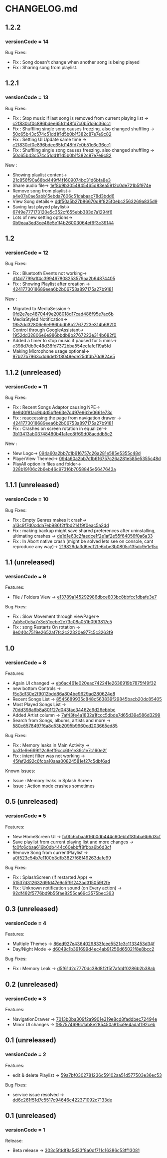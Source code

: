 # CHANGELOG.md

## 1.2.2
### versionCode = 14

Bug Fixes:

  - Fix : Song doesn't change when another song is being played
  - Fix : Sharing song from playlist.

## 1.2.1
### versionCode = 13

Bug Fixes:

  - Fix : Stop music if last song is removed from current playing list -> [c2f830cf0c896bdee65fd148fd7c0b51c6c36cc1](https://github.com/iamSahdeep/Bop/tree/c2f830cf0c896bdee65fd148fd7c0b51c6c36cc1)
  - Fix : Shuffling single song causes freezing. also changed shuffling -> [50c65b43c574c51dd1f1d5b0b1f382c87e7e9c82](https://github.com/iamSahdeep/Bop/tree/50c65b43c574c51dd1f1d5b0b1f382c87e7e9c82)
  - Fix : Setting UI Update same time -> [c2f830cf0c896bdee65fd148fd7c0b51c6c36cc1](https://github.com/iamSahdeep/Bop/tree/c2f830cf0c896bdee65fd148fd7c0b51c6c36cc1)
  - Fix : Shuffling single song causes freezing. also changed shuffling -> [50c65b43c574c51dd1f1d5b0b1f382c87e7e9c82](https://github.com/iamSahdeep/Bop/tree/50c65b43c574c51dd1f1d5b0b1f382c87e7e9c82)

New :

  - Showing playlist content-> [21c856f90a68bd449ff4f1609074bc31d6bfa8e3](https://github.com/iamSahdeep/Bop/tree/21c856f90a68bd449ff4f1609074bc31d6bfa8e3)
  - Share audio file-> [1ef8b9b3054845465d83ea5912c0de721b5f974e](https://github.com/iamSahdeep/Bop/tree/1ef8b9b3054845465d83ea5912c0de721b5f974e)
  - Remove song from playlist-> [a4e07a0ae5abb15ebda7606c51dabaac78d3bdd6](https://github.com/iamSahdeep/Bop/tree/a4e07a0ae5abb15ebda7606c51dabaac78d3bdd6)
  - View Song details-> [ddf50a5b27b86670d8f825f0ebc2563269a835d9](https://github.com/iamSahdeep/Bop/tree/ddf50a5b27b86670d8f825f0ebc2563269a835d9)
  - Saving last played playlist-> [6749e777173120e5c352cf655ebb383d7a1294f6](https://github.com/iamSahdeep/Bop/tree/6749e777173120e5c352cf655ebb383d7a1294f6)
  - Lots of new setting options-> [0b9eaa3ed3ce46e5e1f4b26003064ef6f3c39144](https://github.com/iamSahdeep/Bop/tree/0b9eaa3ed3ce46e5e1f4b26003064ef6f3c39144)

## 1.2
### versionCode = 12

Bug Fixes:

  - Fix : Bluetooth Events not working-> [d14d7799a1f4c399467808253579aa2b64874405](https://github.com/iamSahdeep/Bop/tree/d14d7799a1f4c399467808253579aa2b64874405)
  - Fix : Showing Playlist after creation -> [4241773018689eea6b2b06753a897175a27b9181](https://github.com/iamSahdeep/Bop/tree/4241773018689eea6b2b06753a897175a27b9181)

New :

  - Migrated to MediaSession-> [0fd2e7ec4870449e208018d17cad486f95e7ac6b](https://github.com/iamSahdeep/Bop/tree/0fd2e7ec4870449e208018d17cad486f95e7ac6b)
  - MediaStyled Notification-> [1952dd32806e6e986bbdb8b2767223e314b682f0](https://github.com/iamSahdeep/Bop/tree/1952dd32806e6e986bbdb8b2767223e314b682f0)
  - Control through GoogleAssistant-> [1952dd32806e6e986bbdb8b2767223e314b682f0](https://github.com/iamSahdeep/Bop/tree/1952dd32806e6e986bbdb8b2767223e314b682f0)
  - Added a timer to stop music if paused for 5 mins-> [e398d7db9c48d38fd7372bba554ecfafcf19a5fd](https://github.com/iamSahdeep/Bop/tree/e398d7db9c48d38fd7372bba554ecfafcf19a5fd)
  - Making Microphone usage optional-> [97b27b7963cdd6de12f8049ede25dfdb70d824e5](https://github.com/iamSahdeep/Bop/tree/97b27b7963cdd6de12f8049ede25dfdb70d824e5)


## 1.1.2 (unreleased)
### versionCode = 11

Bug Fixes:

  - Fix : Recent Songs Adaptor causing NPE-> [8e940f81ac9b4d5bffe63e7c497e962e0661e73c](https://github.com/iamSahdeep/Bop/tree/8e940f81ac9b4d5bffe63e7c497e962e0661e73c)
  - Fix : reaccessing the page from navigation drawer -> [4241773018689eea6b2b06753a897175a27b9181](https://github.com/iamSahdeep/Bop/tree/4241773018689eea6b2b06753a897175a27b9181)
  - Fix : Crashes on screen rotation in equalizer-> [3b13413ab03748480b41a1ec8ff69d08acddb5c2](https://github.com/iamSahdeep/Bop/tree/3b13413ab03748480b41a1ec8ff69d08acddb5c2)

New :

  - New Logo-> [094a60a2bb7c1b616757c26a281e585e5355c48d](https://github.com/iamSahdeep/Bop/tree/094a60a2bb7c1b616757c26a281e585e5355c48d)
  - PlayerView Themed-> [094a60a2bb7c1b616757c26a281e585e5355c48d](https://github.com/iamSahdeep/Bop/tree/094a60a2bb7c1b616757c26a281e585e5355c48d)
  - PlayAll option in files and folder-> [328b19106c2b6eb46c97316b7058845e5647643a](https://github.com/iamSahdeep/Bop/tree/328b19106c2b6eb46c97316b7058845e5647643a)
 

## 1.1.1 (unreleased)
### versionCode = 10

Bug Fixes:

  - Fix : Empty Genres makes it crash-> [a13c9f7d0cdda7eb986f2ffbd214f9f0eac5a2dd](https://github.com/iamSahdeep/Bop/tree/a13c9f7d0cdda7eb986f2ffbd214f9f0eac5a2dd)
  - Fix : making backup might save shared preferences after uninstalling, ultimating crashes -> [de1d1e63c2faedce1f2e1af2e55f64056f0a6a33](https://github.com/iamSahdeep/Bop/tree/de1d1e63c2faedce1f2e1af2e55f64056f0a6a33)
  - Fix : In Abort native crash (might be solved lets see on console, cant reproduce any way)-> [219829da3d6ec12fe6cbe3b0805c135dc9e1e15c](https://github.com/iamSahdeep/Bop/tree/219829da3d6ec12fe6cbe3b0805c135dc9e1e15c)

## 1.1 (unreleased)
### versionCode = 9

Features:

  - File / Folders View -> [e13789a145292986dbce803bc8bbfcc1dbafe3e7](https://github.com/iamSahdeep/Bop/commit/e13789a145292986dbce803bc8bbfcc1dbafe3e7)

Bug Fixes:

  - Fix : Slow Movement through viewPager-> [7ab5c0c5a7e3e51cebe2e73c08a051b09f3817c5](https://github.com/iamSahdeep/Bop/tree/7ab5c0c5a7e3e51cebe2e73c08a051b09f3817c5)
  - Fix : song Restarts On rotation -> [8e040c7519e2652af7fc2c22320e977c5c3263f9](https://github.com/iamSahdeep/Bop/tree/8e040c7519e2652af7fc2c22320e977c5c3263f9)

## 1.0
### versionCode = 8

Features:

  - Again UI changed -> [eb6ac461e020eac742241e2636919b7875f49f32](https://github.com/iamSahdeep/Bop/commit/eb6ac461e020eac742241e2636919b7875f49f32)
  - new bottom Controls -> [f5c3df30e2f9012bdd86a804be9629ad280624e8](https://github.com/iamSahdeep/Bop/commit/f5c3df30e2f9012bdd86a804be9629ad280624e8)
  - Recent Songs List  -> [8545689935c848c563839f29845bacb20dc85405](https://github.com/iamSahdeep/Bop/commit/8545689935c848c563839f29845bacb20dc85405)
  - Most Played Songs List  -> [70dd398a6b8a801f27d043fac34462c6d26ebbbc](https://github.com/iamSahdeep/Bop/commit/70dd398a6b8a801f27d043fac34462c6d26ebbbc)
  - Added Artist column  -> [7af43fe4a1832a1fccc5dbde7d65d39e586d3299](https://github.com/iamSahdeep/Bop/commit/7af43fe4a1832a1fccc5dbde7d65d39e586d3299)
  - Search from Songs, albums, artists and more  -> [580c6578497f6a8d53b2095b9960cd203665ed85](https://github.com/iamSahdeep/Bop/commit/580c6578497f6a8d53b2095b9960cd203665ed85)

Bug Fixes:

  - Fix : Memory leaks in Main Activity -> [ba31e9e699f12c8eff9ccc6fe1e39c1e7c160e2f](https://github.com/iamSahdeep/Bop/tree/ba31e9e699f12c8eff9ccc6fe1e39c1e7c160e2f)
  - Fix : intent filter was not working -> [45fef2d92c6fcba10aaa00824581ef27c5dbf6ad](https://github.com/iamSahdeep/Bop/tree/45fef2d92c6fcba10aaa00824581ef27c5dbf6ad)

Known Issues:

  - Issue : Memory leaks in Splash Screen
  - Issue : Action mode crashes sometimes

## 0.5 (unreleased)
### versionCode = 5

Features:

  - New HomeScreen UI -> [fc0fc6cbaa616b0db444c60ebbff8fbba6b6d3cf](https://github.com/iamSahdeep/Bop/commit/fc0fc6cbaa616b0db444c60ebbff8fbba6b6d3cf)
  - Save playlist from current playing list and more changes -> [fc0fc6cbaa616b0db444c60ebbff8fbba6b6d3cf](https://github.com/iamSahdeep/Bop/commit/fc0fc6cbaa616b0db444c60ebbff8fbba6b6d3cf)
  - Remove Song from currentPlaylist  -> [a0f523c54b7e1100b3dfb3827f68f49263dafe99](https://github.com/iamSahdeep/Bop/commit/a0f523c54b7e1100b3dfb3827f68f49263dafe99)

Bug Fixes:

  - Fix : SplashScreen (if restarted App) -> [51537d312632d9fd47e9c5f91242ad315059f2fe](https://github.com/iamSahdeep/Bop/tree/51537d312632d9fd47e9c5f91242ad315059f2fe)
  - Fix : Unknown notification sound (on Every action) -> [92df482f5776bd9b55fae8255ca69c3575bec363](https://github.com/iamSahdeep/Bop/tree/92df482f5776bd9b55fae8255ca69c3575bec363)

## 0.3 (unreleased)
### versionCode = 4
 
Features:

  - Multiple Themes  -> [86ed927e4364029833fcee5521e3c1133453d34f](https://github.com/iamSahdeep/Bop/commit/86ed927e4364029833fcee5521e3c1133453d34f)
  - Day/Night Mode  -> [d6049c1b391699d4ec4ab91256d65021f8e8bcc2](https://github.com/iamSahdeep/Bop/commit/d6049c1b391699d4ec4ab91256d65021f8e8bcc2)

Bug Fixes:

  - Fix : Memory Leak -> [d5f61d2c7770dc38d8f2f5f7afd4f0286b2b38ab](https://github.com/iamSahdeep/Bop/tree/d5f61d2c7770dc38d8f2f5f7afd4f0286b2b38ab)
  
## 0.2 (unreleased)
### versionCode = 3
 
Features:

  - NavigationDrawer  -> [7013b0ba309f2a9901e319e8cd8faddbec72494e](https://github.com/iamSahdeep/Bop/commit/7013b0ba309f2a9901e319e8cd8faddbec72494e)
  - Minor UI changes  -> [f957574696c1ab8e285450a815a9e4adaf192ceb](https://github.com/iamSahdeep/Bop/commit/f957574696c1ab8e285450a815a9e4adaf192ceb)
  
  
## 0.1 (unreleased)
### versionCode = 2
 
Features:

  - edit & delete Playlist  -> [59a7bf0302781236c59102aa51d577503e36ec53](https://github.com/iamSahdeep/Bop/tree/59a7bf0302781236c59102aa51d577503e36ec53)
  
Bug Fixes:

  - service issue resolved -> [dd6c261f51d7c5517c94646c422371092c7133de](https://github.com/iamSahdeep/Bop/tree/dd6c261f51d7c5517c94646c422371092c7133de)


## 0.1 (unreleased)
### versionCode = 1
 
Release:

  - Beta release -> [303c5fddf8a5d33f8a0df711c16386c53ff13081](https://github.com/iamSahdeep/Bop/tree/303c5fddf8a5d33f8a0df711c16386c53ff13081)
